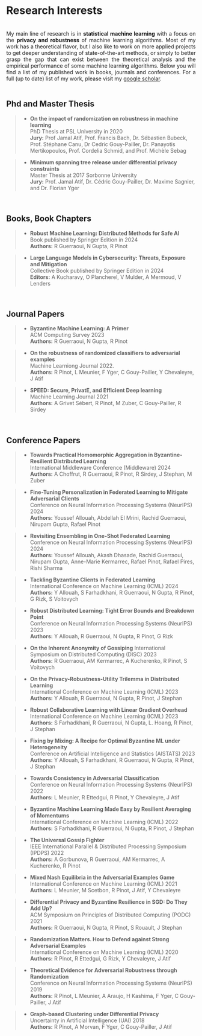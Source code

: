 #  


# Research Interests 
<br>

  
<div style="text-align: justify"> 
My main line of research is in <b> statistical machine learning </b> with a focus on the 
<b> privacy and robustness </b> of machine learning algorithms. Most of my work has a theoretical 
flavor, but I also like to work on more applied projects to get deeper understanding
of state-of-the-art methods, or simply to better grasp the gap that can exist between the
theoretical analysis and the empirical performance of some machine learning algorithms. 
Below you will find a list of my published work in books, journals and conferences.
For a full (up to date) list of my work, please visit my <a href="https://scholar.google.fr/citations?user=fGF2kFYAAAAJ&hl=fr">google scholar</a>. 
</div>

<br>

## Phd and Master Thesis

>*  **On the impact of randomization on robustness in machine learning**   
   PhD Thesis at PSL University in 2020   
   **Jury:** Prof Jamal Atif, Prof. Francis Bach, Dr. Sébastien Bubeck, Prof. Stéphane Canu, 
   Dr Cedric Gouy-Pailler, Dr. Panayotis Mertikopoulos, Prof. Cordelia Schmid, and Prof. Michèle Sebag   
   
>*  **Minimum spanning tree release under differential privacy constraints**  
   Master Thesis at 2017 Sorbonne University   
   **Jury:** Prof. Jamal Atif, Dr. Cédric Gouy-Pailler, Dr. Maxime Sagnier, and Dr. Florian Yger

<br>

## Books, Book Chapters

>* **Robust Machine Learning: Distributed Methods for Safe AI**   
    Book published by Springer Edition in 2024   
    **Authors:** R Guerraoui, N Gupta, R Pinot

>* **Large Language Models in Cybersecurity: Threats, Exposure and Mitigation**  
   Collective Book published by Springer Edition in 2024   
   **Editors:** A Kucharavy, O Plancherel, V Mulder, A Mermoud, V Lenders

<br>

## Journal Papers

>* **Byzantine Machine Learning: A Primer**   
    ACM Computing Survey 2023  
    **Authors:** R Guerraoui, N Gupta, R Pinot
    
>* **On the robustness of randomized classifiers to adversarial examples**   
    Machine Learniong Journal 2022.  
    **Authors:** R Pinot, L Meunier, F Yger, C Gouy-Pailler, Y Chevaleyre, J Atif

>* **SPEED: Secure, PrivatE, and Efficient Deep learning**   
   Machine Learning Journal 2021   
    **Authors:**  A Grivet Sébert, R Pinot, M Zuber, C Gouy-Pailler, R Sirdey

<br>

## Conference Papers

>* **Towards Practical Homomorphic Aggregation in Byzantine-Resilient Distributed Learning**     
   International Middleware Conference (Middleware) 2024    
   **Authors:** A Choffrut, R Guerraoui, R Pinot, R Sirdey, J Stephan, M Zuber 

>* **Fine-Tuning Personalization in Federated Learning to Mitigate Adversarial Clients**     
   Conference on Neural Information Processing Systems (NeurIPS) 2024    
   **Authors:** Youssef Allouah, Abdellah El Mrini, Rachid Guerraoui, Nirupam Gupta, Rafael Pinot

>* **Revisiting Ensembling in One-Shot Federated Learning**   
   Conference on Neural Information Processing Systems (NeurIPS) 2024    
   **Authors:** Youssef Allouah, Akash Dhasade, Rachid Guerraoui, Nirupam Gupta, Anne-Marie Kermarrec, Rafael Pinot, Rafael Pires, Rishi Sharma

>* **Tackling Byzantine Clients in Federated Learning**   
   International Conference on Machine Learning (ICML) 2024  
   **Authors:** Y Allouah, S Farhadkhani, R Guerraoui, N Gupta, R Pinot, G Rizk, S Voitovych
   
>* **Robust Distributed Learning: Tight Error Bounds and Breakdown Point**   
   Conference on Neural Information Processing Systems (NeurIPS) 2023    
   **Authors:** Y Allouah, R Guerraoui, N Gupta, R Pinot, G Rizk

>* **On the Inherent Anonymity of Gossiping** 
   International Symposium on Distributed Computing (DISC) 2023    
   **Authors:** R Guerraoui, AM Kermarrec, A Kucherenko, R Pinot, S Voitovych
  
>* **On the Privacy-Robustness-Utility Trilemma in Distributed Learning**    
   International Conference on Machine Learning (ICML) 2023     
   **Authors:** Y Allouah, R Guerraoui, N Gupta, R Pinot, J Stephan
   
>* **Robust Collaborative Learning with Linear Gradient Overhead**    
   International Conference on Machine Learning (ICML) 2023     
   **Authors:** S Farhadkhani, R Guerraoui, N Gupta, L. Hoang, R Pinot, J Stephan
   
>* **Fixing by Mixing: A Recipe for Optimal Byzantine ML under Heterogeneity**    
   Conference on Artificial Intelligence and Statistics (AISTATS) 2023    
   **Authors:** Y Allouah, S Farhadkhani, R Guerraoui, N Gupta, R Pinot, J Stephan
   
>* **Towards Consistency in Adversarial Classification**   
   Conference on Neural Information Processing Systems (NeurIPS) 2022    
   **Authors:** L Meunier, R Ettedgui, R Pinot, Y Chevaleyre, J Atif
   
>* **Byzantine Machine Learning Made Easy by Resilient Averaging of Momentums**   
   International Conference on Machine Learning (ICML) 2022     
   **Authors:** S Farhadkhani, R Guerraoui, N Gupta, R Pinot, J Stephan
   
>* **The Universal Gossip Fighter**    
   IEEE International Parallel & Distributed Processing Symposium (IPDPS) 2022     
   **Authors:** A Gorbunova, R Guerraoui, AM Kermarrec, A Kucherenko, R Pinot
   
>* **Mixed Nash Equilibria in the Adversarial Examples Game**    
   International Conference on Machine Learning (ICML) 2021     
   **Authors:** L Meunier, M Scetbon, R Pinot, J Atif, Y Chevaleyre
   
>* **Differential Privacy and Byzantine Resilience in SGD: Do They Add Up?**    
   ACM Symposium on Principles of Distributed Computing (PODC) 2021     
   **Authors:** R Guerraoui, N Gupta, R Pinot, S Rouault, J Stephan
   
>* **Randomization Matters. How to Defend against Strong Adversarial Examples**    
   International Conference on Machine Learning (ICML) 2020     
   **Authors:** R Pinot, R Ettedgui, G Rizk, Y Chevaleyre, J Atif
   
>* **Theoretical Evidence for Adversarial Robustness through Randomization**    
   Conference on Neural Information Processing Systems (NeurIPS) 2019     
   **Authors:** R Pinot, L Meunier, A Araujo, H Kashima, F Yger, C Gouy-Pailler, J Atif
   
>* **Graph-based Clustering under Differential Privacy**   
   Uncertainty in Artificial Intelligence (UAI) 2018     
   **Authors:** R Pinot, A Morvan, F Yger, C Gouy-Pailler, J Atif
